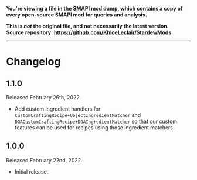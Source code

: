 **You're viewing a file in the SMAPI mod dump, which contains a copy of every open-source SMAPI mod
for queries and analysis.**

**This is _not_ the original file, and not necessarily the latest version.**  
**Source repository: https://github.com/KhloeLeclair/StardewMods**

----

# Changelog

## 1.1.0
Released February 26th, 2022.

* Add custom ingredient handlers for `CustomCraftingRecipe+ObjectIngredientMatcher`
  and `DGACustomCraftingRecipe+DGAIngredientMatcher` so that our custom features
  can be used for recipes using those ingredient matchers.

## 1.0.0
Released February 22nd, 2022.

* Initial release.
